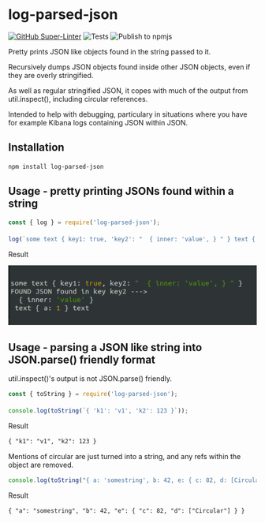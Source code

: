 # log-parsed-json

[![GitHub Super-Linter](https://github.com/Qarj/log-parsed-json/workflows/Lint%20Code%20Base/badge.svg)](https://github.com/marketplace/actions/super-linter)
![Tests](https://github.com/Qarj/log-parsed-json/workflows/Tests/badge.svg)
![Publish to npmjs](https://github.com/Qarj/log-parsed-json/workflows/Publish%20to%20npmjs/badge.svg)

Pretty prints JSON like objects found in the string passed to it.

Recursively dumps JSON objects found inside other JSON objects, even if they are overly stringified.

As well as regular stringified JSON, it copes with much of the output from util.inspect(), including circular references.

Intended to help with debugging, particulary in situations where you have for example Kibana logs containing JSON within JSON.

## Installation

```bash
npm install log-parsed-json
```

## Usage - pretty printing JSONs found within a string

```javascript
const { log } = require('log-parsed-json');

log(`some text { key1: true, 'key2': "  { inner: 'value', } " } text { a: 1 } text`);
```

Result

![Result](./jsonInJson.png)

## Usage - parsing a JSON like string into JSON.parse() friendly format

util.inspect()'s output is not JSON.parse() friendly.

```javascript
const { toString } = require('log-parsed-json');

console.log(toString(`{ 'k1': 'v1', 'k2': 123 }`));
```

Result

```txt
{ "k1": "v1", "k2": 123 }
```

Mentions of circular are just turned into a string, and any refs within the object are removed.

```javascript
console.log(toString("{ a: 'somestring', b: 42, e: { c: 82, d: [Circular *1] } }"));
```

Result

```txt
{ "a": "somestring", "b": 42, "e": { "c": 82, "d": ["Circular"] } }
```
